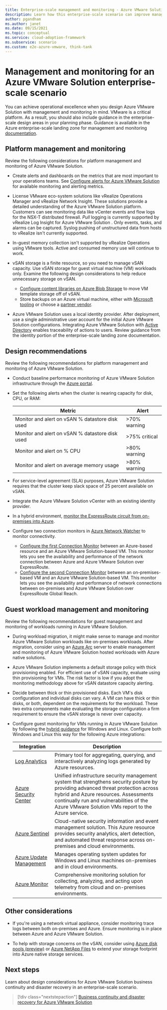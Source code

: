 ```yaml
---
title: Enterprise-scale management and monitoring - Azure VMware Solution
description: Learn how this enterprise-scale scenario can improve management and monitoring of Azure VMware Solution.
author: pgandham
ms.author: janet
ms.date: 09/15/2021
ms.topic: conceptual
ms.service: cloud-adoption-framework
ms.subservice: scenario
ms.custom: e2e-azure-vmware, think-tank
---
```


# Management and monitoring for an Azure VMware Solution enterprise-scale scenario

You can achieve operational excellence when you design Azure VMware Solution with management and monitoring in mind. VMware is a critical platform. As a result, you should also include guidance in the enterprise-scale design areas in your planning phase. Guidance is available in the Azure enterprise-scale landing zone for management and monitoring [documentation](../../ready/enterprise-scale/management-and-monitoring.md).

## Platform management and monitoring

Review the following considerations for platform management and monitoring of Azure VMware Solution.

- Create alerts and dashboards on the metrics that are most important to your operations teams. See [Configure alerts for Azure VMware Solution](/azure/azure-vmware/configure-alerts-for-azure-vmware-solution#supported-metrics-and-activities) for available monitoring and alerting metrics.

- License VMware eco-system solutions like vRealize Operations Manager and vRealize Network Insight. These solutions provide a detailed understanding of the Azure VMware Solution platform. Customers can see monitoring data like vCenter events and flow logs for the NSX-T distributed firewall. *Pull* logging is currently supported by vRealize Log Insight for Azure VMware Solution . Only events, tasks, and alarms can be captured. Syslog pushing of unstructured data from hosts to vRealize isn't currently supported.

- In-guest memory collection isn't supported by vRealize Operations using VMware tools. Active and consumed memory use will continue to work.

- vSAN storage is a finite resource, so you need to manage vSAN capacity. Use vSAN storage for guest virtual machine (VM) workloads only. Examine the following design considerations to help reduce unnecessary storage on vSAN.

  - [Configure content libraries on Azure Blob Storage](https://avs.ms/centralized-avs-content-library-on-azure-blob/) to move VM template storage off of vSAN.
  - Store backups on an Azure virtual machine, either with [Microsoft tooling](/azure/azure-vmware/set-up-backup-server-for-azure-vmware-solution) or choose a [partner vendor](/azure/azure-vmware/ecosystem-back-up-vms).

- Azure VMware Solution uses a local identity provider. After deployment, use a single administrative user account for the initial Azure VMware Solution configurations. Integrating Azure VMware Solution with [Active Directory](https://docs.vmware.com/en/VMware-vSphere/6.7/com.vmware.psc.doc/GUID-B23B1360-8838-4FF2-B074-71643C4CB040.html) enables traceability of actions to users. Review guidance from the identity portion <!-- link to CDA for identity after finalized --> of the enterprise-scale landing zone documentation.

## Design recommendations

Review the following recommendations for platform management and monitoring of Azure VMware Solution.

- Conduct baseline performance monitoring of Azure VMware Solution infrastructure through the [Azure portal](/azure/azure-vmware/configure-alerts-for-azure-vmware-solution#supported-metrics-and-activities).

- Set the following alerts when the cluster is nearing capacity for disk, CPU, or RAM:

    | Metric  | Alert  |
    |---------|---------|
    | Monitor and alert on vSAN % datastore disk used   | >70% warning  |
    | Monitor and alert on vSAN % datastore disk used   | >75% critical |
    | Monitor and alert on % CPU | >80% warning |
    | Monitor and alert on average memory usage | >80% warning |

- For service-level agreement (SLA) purposes, Azure VMware Solution requires that the cluster keep slack space of 25 percent available on vSAN.

- Integrate the Azure VMware Solution vCenter with an existing identity provider<!-- link to identity CDA after completed -->.

- In a hybrid environment, [monitor the ExpressRoute circuit from on-premises into Azure](/azure/network-watcher/connection-monitor-create-using-portal).

- Configure two connection monitors in [Azure Network Watcher](/azure/network-watcher/network-watcher-monitoring-overview) to monitor connectivity.

  - [Configure the first Connection Monitor](/azure/network-watcher/connection-monitor-create-using-portal) between an Azure-based resource and an Azure VMware Solution-based VM. This monitor lets you see the availability and performance of the network connection between Azure and Azure VMware Solution over ExpressRoute.
  - [Configure the second Connection Monitor](/azure/network-watcher/connection-monitor-create-using-portal) between an on-premises-based VM and an Azure VMware Solution-based VM. This monitor lets you see the availability and performance of network connections between on-premises and Azure VMware Solution over ExpressRoute Global Reach.

## Guest workload management and monitoring

Review the following recommendations for guest management and monitoring of workloads running in Azure VMware Solution.

- During workload migration, it might make sense to manage and monitor Azure VMware Solution workloads like on-premises workloads. After migration, consider using an [Azure Arc](/azure/azure-arc/servers/overview) server to enable management and monitoring of Azure VMware Solution hosted workloads with Azure native solutions.

- Azure VMware Solution implements a default storage policy with thick provisioning enabled. For efficient use of vSAN capacity, evaluate using thin provisioning for VMs. The risk factor is low if you adopt the monitoring methodology above for vSAN datastore capacity alerting.

- Decide between thick or thin provisioned disks. Each VM's disk configuration and individual disks can vary. A VM can have thick or thin disks, or both, dependent on the requirements for the workload. These two extra components make evaluating the storage configuration a firm requirement to ensure the vSAN storage is never over capacity.

- Configure guest monitoring for VMs running in Azure VMware Solution by following the [hybrid guidance](/azure/azure-monitor/vm/monitor-virtual-machine) for Windows and Linux. Configure both Windows and Linux this way for the following Azure integrations:

    |Integration | Description  |
    |---------|---------|
    | [Log Analytics](/azure/azure-monitor/logs/log-analytics-overview) | Primary tool for aggregating, querying, and interactively analyzing logs generated by Azure resources. |
    | [Azure Security Center](/azure/security-center/security-center-introduction) | Unified infrastructure security management system that strengthens security posture by providing advanced threat protection across hybrid and Azure resources. Assessments continually run and vulnerabilities of the Azure VMware Solution VMs report to the Azure service. |
    | [Azure Sentinel](/azure/sentinel/overview) | Cloud-native security information and event management solution. This Azure resource provides security analytics, alert detection, and automated threat response across on-premises and cloud environments. |
    | [Azure Update Management](/azure/automation/update-management/overview) |  Manages operating system updates for Windows and Linux machines on-premises and in cloud environments. |
    | [Azure Monitor](/azure/azure-monitor/overview) | Comprehensive monitoring solution for collecting, analyzing, and acting upon telemetry from cloud and on-premises environments. |

## Other considerations

- If you're using a network virtual appliance, consider monitoring trace logs between both on-premises and Azure. Ensure monitoring is in place between Azure and Azure VMware Solution.

- To help with storage concerns on the vSAN, consider using [Azure disk pools (preview)](/azure/virtual-machines/disks-pools-deploy) or [Azure NetApp Files](/azure/azure-netapp-files/) to extend your storage footprint into Azure native storage services.

## Next steps

Learn about design considerations for Azure VMware Solution business continuity and disaster recovery in an enterprise-scale scenario.

> [!div class="nextstepaction"]
> [Business continuity and disaster recovery for Azure VMware Solution](./eslz-business-continuity-and-disaster-recovery.md)
